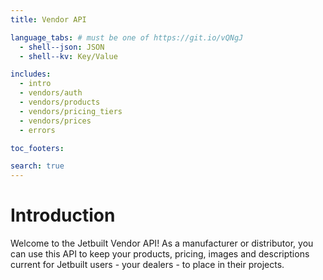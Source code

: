 ```yaml
---
title: Vendor API

language_tabs: # must be one of https://git.io/vQNgJ
  - shell--json: JSON
  - shell--kv: Key/Value

includes:
  - intro
  - vendors/auth
  - vendors/products
  - vendors/pricing_tiers
  - vendors/prices
  - errors

toc_footers:

search: true
---
```


# Introduction

Welcome to the Jetbuilt Vendor API! As a manufacturer or distributor, you can use this API to keep
your products, pricing, images and descriptions current for Jetbuilt users - your dealers - to
place in their projects.
